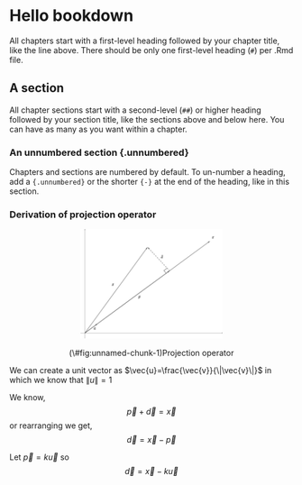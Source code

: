 # Hello bookdown

All chapters start with a first-level heading followed by your chapter title, like the line above. There should be only one first-level heading (`#`) per .Rmd file.

## A section

All chapter sections start with a second-level (`##`) or higher heading followed by your section title, like the sections above and below here. You can have as many as you want within a chapter.

### An unnumbered section {.unnumbered}

Chapters and sections are numbered by default. To un-number a heading, add a `{.unnumbered}` or the shorter `{-}` at the end of the heading, like in this section.

### Derivation of projection operator

<div class="figure" style="text-align: center">
<img src="proj.png" alt="Projection operator" width="50%" />
<p class="caption">(\#fig:unnamed-chunk-1)Projection operator</p>
</div>

We can create a unit vector as $\vec{u}=\frac{\vec{v}}{\|\vec{v}\|}$ in which we know that $\|u\|=1$

We know,
$$\vec{p}+\vec{d}=\vec{x}$$
or rearranging we get,
$$\vec{d}=\vec{x}-\vec{p}$$

Let $\vec{p}=k\vec{u}$
so
$$\vec{d}=\vec{x}-k\vec{u}$$
